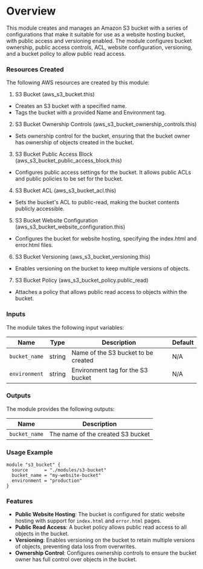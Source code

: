 # Overview

This module creates and manages an Amazon S3 bucket with a series of configurations that make it suitable for use as a website hosting bucket, with public access and versioning enabled. The module configures bucket ownership, public access controls, ACL, website configuration, versioning, and a bucket policy to allow public read access.

### Resources Created

The following AWS resources are created by this module:

1. S3 Bucket (aws_s3_bucket.this)

- Creates an S3 bucket with a specified name.
- Tags the bucket with a provided Name and Environment tag.

2. S3 Bucket Ownership Controls (aws_s3_bucket_ownership_controls.this)

- Sets ownership control for the bucket, ensuring that the bucket owner has ownership of objects created in the bucket.

3. S3 Bucket Public Access Block (aws_s3_bucket_public_access_block.this)

- Configures public access settings for the bucket. It allows public ACLs and public policies to be set for the bucket.

4. S3 Bucket ACL (aws_s3_bucket_acl.this)

- Sets the bucket's ACL to public-read, making the bucket contents publicly accessible.

5. S3 Bucket Website Configuration (aws_s3_bucket_website_configuration.this)

- Configures the bucket for website hosting, specifying the index.html and error.html files.

6. S3 Bucket Versioning (aws_s3_bucket_versioning.this)

- Enables versioning on the bucket to keep multiple versions of objects.

7. S3 Bucket Policy (aws_s3_bucket_policy.public_read)

- Attaches a policy that allows public read access to objects within the bucket.

### Inputs

The module takes the following input variables:

| Name          | Type   | Description                         | Default |
| ------------- | ------ | ----------------------------------- | ------- |
| `bucket_name` | string | Name of the S3 bucket to be created | N/A     |
| `environment` | string | Environment tag for the S3 bucket   | N/A     |

### Outputs

The module provides the following outputs:

| Name          | Description                       |
| ------------- | --------------------------------- |
| `bucket_name` | The name of the created S3 bucket |

### Usage Example

```hcl
module "s3_bucket" {
  source      = "./modules/s3-bucket"
  bucket_name = "my-website-bucket"
  environment = "production"
}
```

### Features

- **Public Website Hosting**: The bucket is configured for static website hosting with support for `index.html` and `error.html` pages.
- **Public Read Access**: A bucket policy allows public read access to all objects in the bucket.
- **Versioning**: Enables versioning on the bucket to retain multiple versions of objects, preventing data loss from overwrites.
- **Ownership Control**: Configures ownership controls to ensure the bucket owner has full control over objects in the bucket.
